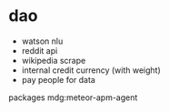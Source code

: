 # dao

 - watson nlu
 - reddit api
 - wikipedia scrape
 - internal credit currency (with weight)
 - pay people for data



packages
mdg:meteor-apm-agent
